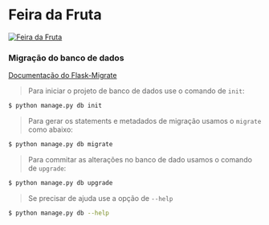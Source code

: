# Feira da Fruta

[![Feira da Fruta](http://i.vimeocdn.com/video/507837882_1280x720.jpg)](https://youtu.be/4pcJSn791IE)


### Migração do banco de dados

[Documentação do Flask-Migrate](http://flask-migrate.readthedocs.io/en/latest/)

> Para iniciar o projeto de banco de dados use o comando de `init`:

```sh
$ python manage.py db init
```

> Para gerar os statements e metadados de migração usamos o `migrate` como abaixo:

```sh
$ python manage.py db migrate
```

> Para commitar as alterações no banco de dado usamos o comando de `upgrade`:

```sh
$ python manage.py db upgrade
```

> Se precisar de ajuda use a opção de `--help`

```sh
$ python manage.py db --help
```
